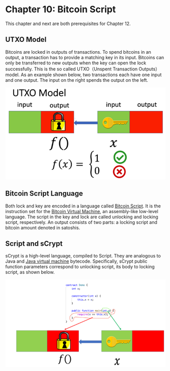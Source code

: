 # Chapter 10: Bitcoin Script

This chapter and next are both prerequisites for Chapter 12.

## UTXO Model

Bitcoins are locked in outputs of transactions. To spend bitcoins in an output, a transaction has to provide a matching key in its input. Bitcoins can only be transferred to new outputs when the key can open the lock successfully. This is the so called UTXO（Unspent Transaction Outputs）model. As an example shown below, two transactions each have one input and one output. The input on the right spends the output on the left.

<img src="https://github.com/sCrypt-Inc/image-hosting/blob/master/learn-scrypt-courses/02.png?raw=true" width="600">

## Bitcoin Script Language

Both lock and key are encoded in a language called [Bitcoin Script](https://wiki.bitcoinsv.io/index.php/Script). It is the instruction set for the [Bitcoin Virtual Machine](https://xiaohuiliu.medium.com/introduction-to-bitcoin-smart-contracts-9c0ea37dc757), an assembly-like low-level language. The script in the key and lock are called unlocking and locking script, respectively. An output consists of two parts: a locking script and bitcoin amount denoted in satoshis.

## Script and sCrypt

sCrypt is a high-level language, compiled to Script. They are analogous to Java and [Java virtual machine](https://en.wikipedia.org/wiki/Java_virtual_machine) bytecode. Specifically, sCrypt public function parameters correspond to unlocking script, its body to locking script, as shown below.

<img src="https://github.com/sCrypt-Inc/image-hosting/blob/master/learn-scrypt-courses/01.png?raw=true" width="600">

